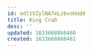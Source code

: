 ```yaml
---
id: odltVZylNA7eLzbvohUdd
title: King Crab
desc: ''
updated: 1633668866460
created: 1633668866461
---
```


